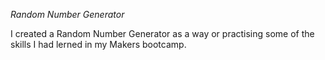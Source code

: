 *Random Number Generator*

I created a Random Number Generator as a way or practising some of the skills I had lerned in my Makers bootcamp.